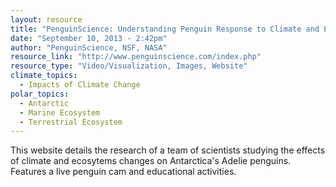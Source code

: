 ```yaml
---
layout: resource
title: "PenguinScience: Understanding Penguin Response to Climate and Ecosystem Change "
date: "September 10, 2013 - 2:42pm"
author: "PenguinScience, NSF, NASA"
resource_link: "http://www.penguinscience.com/index.php"
resource_type: "Video/Visualization, Images, Website"
climate_topics:
  - Impacts of Climate Change
polar_topics:
  - Antarctic
  - Marine Ecosystem
  - Terrestrial Ecosystem
---
```


This website details the research of a team of scientists studying  the effects of climate and ecosytems changes on Antarctica's Adelie penguins.  Features a live penguin cam and educational activities.
